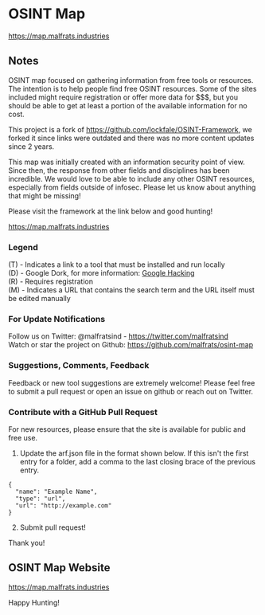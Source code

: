 # OSINT Map

https://map.malfrats.industries

## Notes
OSINT map focused on gathering information from free tools or resources. The intention is to help people find free OSINT resources. Some of the sites included might require registration or offer more data for $$$, but you should be able to get at least a portion of the available information for no cost.

This project is a fork of https://github.com/lockfale/OSINT-Framework, we forked it since links were outdated and there was no more content updates since 2 years.

This map was initially created with an information security point of view. Since then, the response from other fields and disciplines has been incredible. We would love to be able to include any other OSINT resources, especially from fields outside of infosec. Please let us know about anything that might be missing!

Please visit the framework at the link below and good hunting!

https://map.malfrats.industries

### Legend
(T) - Indicates a link to a tool that must be installed and run locally  
(D) - Google Dork, for more information: <a href="https://en.wikipedia.org/wiki/Google_hacking">Google Hacking</a>  
(R) - Requires registration  
(M) - Indicates a URL that contains the search term and the URL itself must be edited manually  

### For Update Notifications
Follow us on Twitter: @malfratsind - https://twitter.com/malfratsind  
Watch or star the project on Github: https://github.com/malfrats/osint-map

### Suggestions, Comments, Feedback
Feedback or new tool suggestions are extremely welcome!  Please feel free to submit a pull request or open an issue on github or reach out on Twitter.

### Contribute with a GitHub Pull Request
For new resources, please ensure that the site is available for public and free use.
<ol start="1">
  <li>Update the arf.json file in the format shown below. If this isn't the first entry for a folder, add a comma to the last closing brace of the previous entry.</li>
</ol>

```
{
  "name": "Example Name",
  "type": "url",
  "url": "http://example.com"
}
```

<ol start="2">
  <li>Submit pull request!</li>
</ol>

Thank you!

## OSINT Map Website

https://map.malfrats.industries

Happy Hunting!
